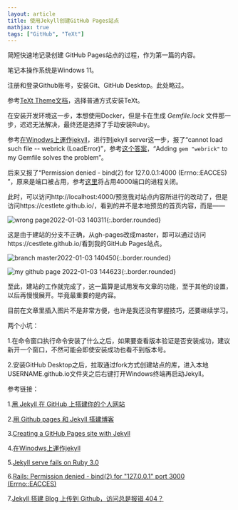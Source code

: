 ```yaml
---
layout: article
title: 使用Jekyll创建GitHub Pages站点
mathjax: true
tags: ["GitHub", "TeXt"]
---
```

简短快速地记录创建 GitHub Pages站点的过程，作为第一篇的内容。

笔记本操作系统是Windows 11。

注册和登录Github账号，安装Git、GitHub Desktop。此处略过。

参考[TeXt Theme文档](https://kitian616.github.io/jekyll-TeXt-theme/docs/zh/quick-start)，选择普通方式安装TeXt。

在安装开发环境这一步，本想使用Docker，但是卡在生成 *Gemfile.lock* 文件那一步，迟迟无法解决，最终还是选择了手动安装Ruby。

参考[在Winodws上運作jekyll](https://wcc723.github.io/jekyll/2014/01/13/windows-jekyll-server/)，进行到jekyll server这一步，报了“cannot load such file -- webrick (LoadError)”，参考[这个答案](https://github.com/jekyll/jekyll/issues/8523)，“Adding `gem "webrick"` to my Gemfile solves the problem”。

后来又报了“Permission denied - bind(2) for 127.0.0.1:4000 (Errno::EACCES) ”，原来是端口被占用，参考[这里](https://segmentfault.com/q/1010000010483290)将占用4000端口的进程关闭。

此时，可以访问http://localhost:4000/预览我对站点内容所进行的改动了，但是访问https://cestlete.github.io/，看到的并不是本地预览的首页内容，而是——

![wrong page2022-01-03 140311](../../../../../assets/images/wrong%20page2022-01-03%20140311.jpg){:.border.rounded}

这是由于建站的分支不正确，从gh-pages改成master，即可以通过访问https://cestlete.github.io/看到我的GitHub Pages站点。

![branch master2022-01-03 140450](../../../../../assets/images/branch%20master2022-01-03%20140450.jpg){:.border.rounded}

![my github page 2022-01-03 144623](../../../../../assets/images/my%20github%20page%202022-01-03%20144623.jpg){:.border.rounded}

至此，建站的工作就完成了，这一篇算是试用发布文章的功能，至于其他的设置，以后再慢慢展开。毕竟最重要的是内容。

目前在文章里插入图片不是非常方便，也许是我还没有掌握技巧，还要继续学习。

两个小坑：

1.在命令窗口执行命令安装了什么之后，如果要查看版本验证是否安装成功，建议新开一个窗口，不然可能会即使安装成功也看不到版本号。

2.安装GitHub Desktop之后，拉取通过fork方式创建站点的库，进入本地USERNAME.github.io文件夹之后右键打开Windows终端再启动Jekyll。


参考链接：

1.[用 Jekyll 在 GitHub 上搭建你的个人网站](https://sinantang.github.io/a%20developer%20guide%20for%20newbies%20-%20starting%20with%20python/2017/09/23/building-your-own-static-site-using-jekyll/)

2.[用 Github pages 和 Jekyll 搭建博客](https://yuleii.github.io/2020/06/09/build-blog-with-github-pages-and-jekyll.html)

3.[Creating a GitHub Pages site with Jekyll](https://docs.github.com/cn/pages/setting-up-a-github-pages-site-with-jekyll/creating-a-github-pages-site-with-jekyll)

4.[在Winodws上運作jekyll](https://wcc723.github.io/jekyll/2014/01/13/windows-jekyll-server/)

5.[Jekyll serve fails on Ruby 3.0](https://github.com/jekyll/jekyll/issues/8523)

6.[Rails: Permission denied - bind(2) for "127.0.0.1" port 3000 (Errno::EACCES)](https://stackoverflow.com/questions/43739386/rails-permission-denied-bind2-for-127-0-0-1-port-3000-errnoeacces)

7.[Jekyll 搭建 Blog 上传到 Github，访问总是报错 404？](https://www.zhihu.com/question/39820273)
